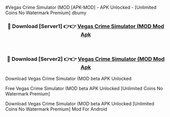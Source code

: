 #Vegas Crime Simulator (MOD [APK-MOD] - APK Unlocked - [Unlimited Coins No Watermark Premium] dbumy



<div align="center">

<h3>🔴 Download [Server1] 👉👉 <a href="https://momento.my/?title=Vegas_Crime_Simulator_(MOD">Vegas Crime Simulator (MOD Mod Apk</a></h3><br>

<h3>🔴 Download [Server2] 👉👉 <a href="https://momento.my/?title=Vegas_Crime_Simulator_(MOD">Vegas Crime Simulator (MOD Mod Apk</a></h3>
</div>



Download Vegas Crime Simulator (MOD beta APK Unlocked

Free Vegas Crime Simulator (MOD beta APK Unlocked [Unlimited Coins No Watermark Premium]

Download Vegas Crime Simulator (MOD beta APK Unlocked [Unlimited Coins No Watermark Premium] Mod For Android

